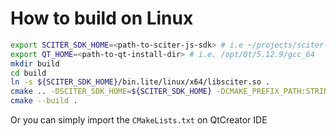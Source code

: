 # How to build on Linux

``` sh
export SCITER_SDK_HOME=<path-to-sciter-js-sdk> # i.e ~/projects/sciter-js-sdk
export QT_HOME=<path-to-qt-install-dir> # i.e. /opt/Qt/5.12.9/gcc_64
mkdir build
cd build
ln -s ${SCITER_SDK_HOME}/bin.lite/linux/x64/libsciter.so .
cmake .. -DSCITER_SDK_HOME=${SCITER_SDK_HOME} -DCMAKE_PREFIX_PATH:STRING=${QT_HOME}
cmake --build .
```
Or you can simply import the `CMakeLists.txt` on QtCreator IDE